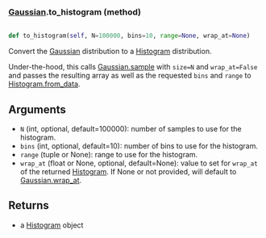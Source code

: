 ### [Gaussian](Gaussian.md).to_histogram (method)


```py

def to_histogram(self, N=100000, bins=10, range=None, wrap_at=None)

```



Convert the [Gaussian](Gaussian.md) distribution to a [Histogram](Histogram.md) distribution.

Under-the-hood, this calls [Gaussian.sample](Gaussian.sample.md) with `size=N` and `wrap_at=False`
and passes the resulting array as well as the requested `bins` and `range`
to [Histogram.from_data](Histogram.from_data.md).

Arguments
-----------
* `N` (int, optional, default=100000): number of samples to use for
    the histogram.
* `bins` (int, optional, default=10): number of bins to use for the
    histogram.
* `range` (tuple or None): range to use for the histogram.
* `wrap_at` (float or None, optional, default=None): value to set for
    `wrap_at` of the returned [Histogram](Histogram.md).  If None or not provided,
    will default to [Gaussian.wrap_at](Gaussian.wrap_at.md).

Returns
--------
* a [Histogram](Histogram.md) object

